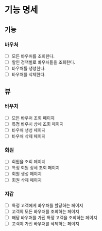 # 기능 명세

## 기능
### 바우처
- [ ] 모든 바우처를 조회한다.
- [ ] 할인 정책별로 바우처들을 조회한다.
- [ ] 바우처를 생성한다.
- [ ] 바우처를 삭제한다.

## 뷰
### 바우처
- [ ] 모든 바우처 조회 페이지
- [ ] 특정 바우처 상세 조회 페이지
- [ ] 바우처 생성 페이지
- [ ] 바우처 삭제 페이지
### 회원
- [ ] 회원을 조회 페이지
- [ ] 특정 회원 상세 조회 페이지
- [ ] 회원 생성 페이지
- [ ] 회원 삭제 페이지
### 지갑
- [ ] 특정 고객에게 바우처를 할당하는 페이지
- [ ] 고객의 모든 바우처를 조회하는 페이지
- [ ] 해당 바우처를 가진 특정 고객을 조회하는 페이지
- [ ] 고객이 가진 바우처를 삭제하는 페이지
